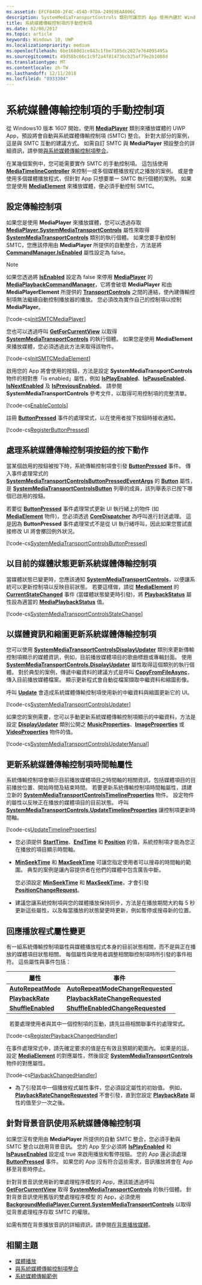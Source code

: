 ```yaml
---
ms.assetid: EFCF84D0-2F4C-454D-97DA-249E9EAA806C
description: SystemMediaTransportControls 類別可讓您的 App 使用內建於 Windows 的系統媒體傳輸控制項，以及更新控制項顯示您 App 目前正在播放之媒體的相關中繼資料。
title: 系統媒體傳輸控制項的手動控制項
ms.date: 02/08/2017
ms.topic: article
keywords: Windows 10, UWP
ms.localizationpriority: medium
ms.openlocfilehash: 6be1680d1ce843c1fbe7105dc2027e764095495a
ms.sourcegitcommit: 49d58bc66c1c9f2a4f81473bcb25af79e2b1088d
ms.translationtype: MT
ms.contentlocale: zh-TW
ms.lasthandoff: 12/11/2018
ms.locfileid: "8933304"
---
```

# <a name="manual-control-of-the-system-media-transport-controls"></a>系統媒體傳輸控制項的手動控制項


從 Windows10 版本 1607 開始，使用 [**MediaPlayer**](https://msdn.microsoft.com/library/windows/apps/Windows.Media.Playback.MediaPlayer) 類別來播放媒體的 UWP App，預設將會自動與系統媒體傳輸控制項 (SMTC) 整合。 針對大部分的案例，這是與 SMTC 互動的建議方式。 如需自訂 SMTC 與 **MediaPlayer** 預設整合的詳細資訊，請參閱[與系統媒體傳輸控制項整合](integrate-with-systemmediatransportcontrols.md)。

在某幾個案例中，您可能需要實作 SMTC 的手動控制項。 這包括使用 [**MediaTimelineController**](https://msdn.microsoft.com/library/windows/apps/Windows.Media.MediaTimelineController) 來控制一或多個媒體播放程式之播放的案例。 或是會使用多個媒體播放程式，但針對 App 只想要單一 SMTC 執行個體的案例。 如果您是使用 [**MediaElement**](https://msdn.microsoft.com/library/windows/apps/Windows.UI.Xaml.Controls.MediaElement) 來播放媒體，便必須手動控制 SMTC。

## <a name="set-up-transport-controls"></a>設定傳輸控制項
如果您是使用 **MediaPlayer** 來播放媒體，您可以透過存取 [**MediaPlayer.SystemMediaTransportControls**](https://msdn.microsoft.com/library/windows/apps/Windows.Media.Playback.MediaPlayer.SystemMediaTransportControls) 屬性來取得 [**SystemMediaTransportControls**](https://msdn.microsoft.com/library/windows/apps/Windows.Media.SystemMediaTransportControls) 類別的執行個體。 如果您要手動控制 SMTC，您應該停用由 **MediaPlayer** 所提供的自動整合，方法是將 [**CommandManager.IsEnabled**](https://msdn.microsoft.com/library/windows/apps/Windows.Media.Playback.MediaPlaybackCommandManager.IsEnabled) 屬性設定為 false。

> [!NOTE] 
> 如果您透過將 [**IsEnabled**](https://msdn.microsoft.com/library/windows/apps/Windows.Media.Playback.MediaPlaybackCommandManager.IsEnabled) 設定為 false 來停用 [**MediaPlayer**](https://msdn.microsoft.com/library/windows/apps/Windows.Media.Playback.MediaPlayer) 的 [**MediaPlaybackCommandManager**](https://msdn.microsoft.com/library/windows/apps/Windows.Media.Playback.MediaPlaybackCommandManager)，它將會破壞 **MediaPlayer** 和由 **MediaPlayerElement** 所提供的 [**TransportControls**](https://msdn.microsoft.com/library/windows/apps/Windows.UI.Xaml.Controls.MediaPlayerElement.TransportControls) 之間的連結，使內建傳輸控制項無法繼續自動控制播放器的播放。 您必須改為實作自己的控制項以控制 **MediaPlayer**。

[!code-cs[InitSMTCMediaPlayer](./code/SMTCWin10/cs/MainPage.xaml.cs#SnippetInitSMTCMediaPlayer)]

您也可以透過呼叫 [**GetForCurrentView**](https://msdn.microsoft.com/library/windows/apps/dn278708) 以取得 [**SystemMediaTransportControls**](https://msdn.microsoft.com/library/windows/apps/dn278677) 的執行個體。 如果您是使用 **MediaElement** 來播放媒體，您必須透過此方法來取得該物件。

[!code-cs[InitSMTCMediaElement](./code/SMTCWin10/cs/MainPage.xaml.cs#SnippetInitSMTCMediaElement)]

啟用您的 App 將會使用的按鈕，方法是設定 **SystemMediaTransportControls** 物件的相對應「is enabled」屬性，例如 [**IsPlayEnabled**](https://msdn.microsoft.com/library/windows/apps/dn278714)、[**IsPauseEnabled**](https://msdn.microsoft.com/library/windows/apps/dn278713)、[**IsNextEnabled**](https://msdn.microsoft.com/library/windows/apps/dn278712) 及 [**IsPreviousEnabled**](https://msdn.microsoft.com/library/windows/apps/dn278715)。 請參閱 **SystemMediaTransportControls** 參考文件，以取得可用控制項的完整清單。

[!code-cs[EnableContols](./code/SMTCWin10/cs/MainPage.xaml.cs#SnippetEnableContols)]

註冊 [**ButtonPressed**](https://msdn.microsoft.com/library/windows/apps/dn278706) 事件的處理常式，以在使用者按下按鈕時接收通知。

[!code-cs[RegisterButtonPressed](./code/SMTCWin10/cs/MainPage.xaml.cs#SnippetRegisterButtonPressed)]

## <a name="handle-system-media-transport-controls-button-presses"></a>處理系統媒體傳輸控制項按鈕的按下動作

當某個啟用的按鈕被按下時，系統傳輸控制項會引發 [**ButtonPressed**](https://msdn.microsoft.com/library/windows/apps/dn278706) 事件。 傳入事件處理常式的 [**SystemMediaTransportControlsButtonPressedEventArgs**](https://msdn.microsoft.com/library/windows/apps/dn278683) 的 [**Button**](https://msdn.microsoft.com/library/windows/apps/dn278685) 屬性，是 [**SystemMediaTransportControlsButton**](https://msdn.microsoft.com/library/windows/apps/dn278681) 列舉的成員，該列舉表示已按下哪個已啟用的按鈕。

若要從 [**ButtonPressed**](https://msdn.microsoft.com/library/windows/apps/dn278706) 事件處理常式更新 UI 執行緒上的物件 (如 [**MediaElement**](https://msdn.microsoft.com/library/windows/apps/br242926) 物件)，您必須透過 [**CoreDispatcher**](https://msdn.microsoft.com/library/windows/apps/br208211) 為呼叫進行封送處理。 這是因為 **ButtonPressed** 事件處理常式不是從 UI 執行緒呼叫，因此如果您嘗試直接修改 UI 將會擲回例外狀況。

[!code-cs[SystemMediaTransportControlsButtonPressed](./code/SMTCWin10/cs/MainPage.xaml.cs#SnippetSystemMediaTransportControlsButtonPressed)]

## <a name="update-the-system-media-transport-controls-with-the-current-media-status"></a>以目前的媒體狀態更新系統媒體傳輸控制項

當媒體狀態已變更時，您應該通知 [**SystemMediaTransportControls**](https://msdn.microsoft.com/library/windows/apps/dn278677)，以便讓系統可以更新控制項以反映目前狀態。 若要這樣做，請從 [**MediaElement**](https://msdn.microsoft.com/library/windows/apps/br242926) 的 [**CurrentStateChanged**](https://msdn.microsoft.com/library/windows/apps/br227375) 事件 (當媒體狀態變更時引發)，將 [**PlaybackStatus**](https://msdn.microsoft.com/library/windows/apps/dn278719) 屬性設為適當的 [**MediaPlaybackStatus**](https://msdn.microsoft.com/library/windows/apps/dn278665) 值。

[!code-cs[SystemMediaTransportControlsStateChange](./code/SMTCWin10/cs/MainPage.xaml.cs#SnippetSystemMediaTransportControlsStateChange)]

## <a name="update-the-system-media-transport-controls-with-media-info-and-thumbnails"></a>以媒體資訊和縮圖更新系統媒體傳輸控制項

您可以使用 [**SystemMediaTransportControlsDisplayUpdater**](https://msdn.microsoft.com/library/windows/apps/dn278686) 類別來更新傳輸控制項顯示的媒體資訊，例如，目前播放媒體項目的歌曲標題或專輯封面。 使用 [**SystemMediaTransportControls.DisplayUpdater**](https://msdn.microsoft.com/library/windows/apps/dn278707) 屬性取得這個類別的執行個體。 對於典型的案例，傳遞中繼資料的建議方式是呼叫 [**CopyFromFileAsync**](https://msdn.microsoft.com/library/windows/apps/dn278694)，傳入目前播放媒體檔案。 顯示更新程式會自動從檔案擷取中繼資料和縮圖影像。

呼叫 [**Update**](https://msdn.microsoft.com/library/windows/apps/dn278701) 會造成系統媒體傳輸控制項使用新的中繼資料與縮圖更新它的 UI。

[!code-cs[SystemMediaTransportControlsUpdater](./code/SMTCWin10/cs/MainPage.xaml.cs#SnippetSystemMediaTransportControlsUpdater)]

如果您的案例需要，您可以手動更新系統媒體傳輸控制項顯示的中繼資料，方法是設定 [**DisplayUpdater**](https://msdn.microsoft.com/library/windows/apps/dn278707) 類別公開之 [**MusicProperties**](https://msdn.microsoft.com/library/windows/apps/dn278696)、[**ImageProperties**](https://msdn.microsoft.com/library/windows/apps/dn278695) 或 [**VideoProperties**](https://msdn.microsoft.com/library/windows/apps/dn278702) 物件的值。

[!code-cs[SystemMediaTransportControlsUpdaterManual](./code/SMTCWin10/cs/MainPage.xaml.cs#SystemMediaTransportControlsUpdaterManual)]

## <a name="update-the-system-media-transport-controls-timeline-properties"></a>更新系統媒體傳輸控制項時間軸屬性

系統傳輸控制項會顯示目前播放媒體項目之時間軸的相關資訊，包括媒體項目的目前播放位置、開始時間及結束時間。 若要更新系統傳輸控制項時間軸屬性，請建立新的 [**SystemMediaTransportControlsTimelineProperties**](https://msdn.microsoft.com/library/windows/apps/mt218746) 物件。 設定物件的屬性以反映正在播放的媒體項目的目前狀態。 呼叫 [**SystemMediaTransportControls.UpdateTimelineProperties**](https://msdn.microsoft.com/library/windows/apps/mt218760) 讓控制項更新時間軸。

[!code-cs[UpdateTimelineProperties](./code/SMTCWin10/cs/MainPage.xaml.cs#SnippetUpdateTimelineProperties)]

-   您必須提供 [**StartTime**](https://msdn.microsoft.com/library/windows/apps/mt218751)、[**EndTime**](https://msdn.microsoft.com/library/windows/apps/mt218747) 和 [**Position**](https://msdn.microsoft.com/library/windows/apps/mt218755) 的值，系統控制項才能為您正在播放的項目顯示時間軸。

-   [**MinSeekTime**](https://msdn.microsoft.com/library/windows/apps/mt218749) 和 [**MaxSeekTime**](https://msdn.microsoft.com/library/windows/apps/mt218748) 可讓您指定使用者可以搜尋的時間軸的範圍。 典型的案例是讓內容提供者在他們的媒體中包含廣告中斷。

    您必須設定 [**MinSeekTime**](https://msdn.microsoft.com/library/windows/apps/mt218749) 和 [**MaxSeekTime**](https://msdn.microsoft.com/library/windows/apps/mt218748)，才會引發 [**PositionChangeRequest**](https://msdn.microsoft.com/library/windows/apps/mt218755)。

-   建議您讓系統控制項與您的媒體播放保持同步，方法是在播放期間大約每 5 秒更新這些屬性，以及每當播放的狀態變更時更新，例如暫停或搜尋新的位置。

## <a name="respond-to-player-property-changes"></a>回應播放程式屬性變更

有一組系統傳輸控制項屬性與媒體播放程式本身的目前狀態相關，而不是與正在播放的媒體項目狀態相關。 每個屬性與使用者調整相關聯控制項時所引發的事件相符。 這些屬性與事件包括：

| 屬性                                                                  | 事件                                                                                                   |
|---------------------------------------------------------------------------|---------------------------------------------------------------------------------------------------------|
| [**AutoRepeatMode**](https://msdn.microsoft.com/library/windows/apps/mt218753) | [**AutoRepeatModeChangeRequested**](https://msdn.microsoft.com/library/windows/apps/mt218754) |
| [**PlaybackRate**](https://msdn.microsoft.com/library/windows/apps/mt218756)     | [**PlaybackRateChangeRequested**](https://msdn.microsoft.com/library/windows/apps/mt218757)     |
| [**ShuffleEnabled**](https://msdn.microsoft.com/library/windows/apps/mt218758) | [**ShuffleEnabledChangeRequested**](https://msdn.microsoft.com/library/windows/apps/mt218759) |

 
若要處理使用者與其中一個控制項的互動，請先註冊相關聯事件的處理常式。

[!code-cs[RegisterPlaybackChangedHandler](./code/SMTCWin10/cs/MainPage.xaml.cs#SnippetRegisterPlaybackChangedHandler)]

在事件處理常式中，請先確定要求的值是在有效且預期的範圍內。 如果是的話，設定 [**MediaElement**](https://msdn.microsoft.com/library/windows/apps/br242926) 的對應屬性，然後設定 [**SystemMediaTransportControls**](https://msdn.microsoft.com/library/windows/apps/dn278677) 物件的對應屬性。

[!code-cs[PlaybackChangedHandler](./code/SMTCWin10/cs/MainPage.xaml.cs#SnippetPlaybackChangedHandler)]

-   為了引發其中一個播放程式屬性事件，您必須設定屬性的初始值。 例如，[**PlaybackRateChangeRequested**](https://msdn.microsoft.com/library/windows/apps/mt218757) 不會引發，直到您設定 [**PlaybackRate**](https://msdn.microsoft.com/library/windows/apps/mt218756) 屬性的值至少一次之後。

## <a name="use-the-system-media-transport-controls-for-background-audio"></a>針對背景音訊使用系統媒體傳輸控制項

如果您沒有使用由 **MediaPlayer** 所提供的自動 SMTC 整合，您必須手動與 SMTC 整合以啟用背景音訊。 您的 App 至少必須將 [**IsPlayEnabled**](https://msdn.microsoft.com/library/windows/apps/dn278714) 和 [**IsPauseEnabled**](https://msdn.microsoft.com/library/windows/apps/dn278713) 設定成 true 來啟用播放和暫停按鈕。 您的 App 還必須處理 [**ButtonPressed**](https://msdn.microsoft.com/library/windows/apps/dn278706) 事件。 如果您的 App 沒有符合這些需求，音訊播放將會在 App 移至背景時停止。

針對背景音訊使用新的單處理程序模型的 App，應該能透過呼叫 [**GetForCurrentView**](https://msdn.microsoft.com/library/windows/apps/dn278708) 取得 [**SystemMediaTransportControls**](https://msdn.microsoft.com/library/windows/apps/dn278677) 的執行個體。 針對背景音訊使用舊版的雙處理程序模型 的 App，必須使用 [**BackgroundMediaPlayer.Current.SystemMediaTransportControls**](https://msdn.microsoft.com/library/windows/apps/dn926635) 以取得從背景處理程序存取 SMTC 的權限。

如需有關在背景播放音訊的詳細資訊，請參閱[在背景播放媒體](background-audio.md)。

## <a name="related-topics"></a>相關主題
* [媒體播放](media-playback.md)
* [與系統媒體傳輸控制項整合](integrate-with-systemmediatransportcontrols.md) 
* [系統媒體傳輸範例](https://github.com/Microsoft/Windows-universal-samples/tree/dev/Samples/SystemMediaTransportControls) 

 




